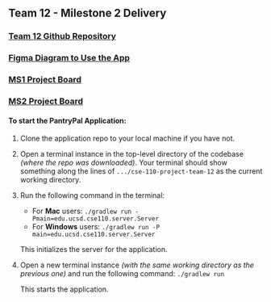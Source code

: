 ## Team 12 - Milestone 2 Delivery

### [Team 12 Github Repository](https://github.com/ucsd-cse110-fa23/cse-110-project-team-12)

### [Figma Diagram to Use the App](https://www.figma.com/file/0WqcFv8Y6dJTDsmW8fXxyB/PantyPal-UI-Draft?type=design&node-id=0%3A1&mode=design&t=rTkiPVYieqxm3biF-1)

### [MS1 Project Board](https://github.com/orgs/ucsd-cse110-fa23/projects/11)

### [MS2 Project Board](https://github.com/orgs/ucsd-cse110-fa23/projects/95)

#### To start the PantryPal Application:

1. Clone the application repo to your local machine if you have not.
2. Open a terminal instance in the top-level directory of the codebase *(where the repo was downloaded)*. Your terminal should show something along the lines of `.../cse-110-project-team-12` as the current working directory.
3. Run the following command in the terminal:
    - For **Mac** users: `./gradlew run -Pmain=edu.ucsd.cse110.server.Server`
    - For **Windows** users: `./gradlew run -P main=edu.ucsd.cse110.server.Server`

    This initializes the server for the application.
4. Open a new terminal instance *(with the same working directory as the previous one)* and run the following command: `./gradlew run`

    This starts the application.
